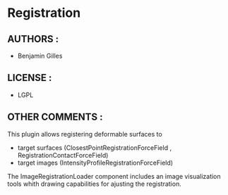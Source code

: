# Registration

## AUTHORS :
 - Benjamin Gilles

## LICENSE :
 - LGPL

## OTHER COMMENTS :
This plugin allows registering deformable surfaces to
- target surfaces (ClosestPointRegistrationForceField , RegistrationContactForceField)
- target images (IntensityProfileRegistrationForceField)

The ImageRegistrationLoader component includes an image visualization tools whith drawing capabilities for ajusting the registration.

